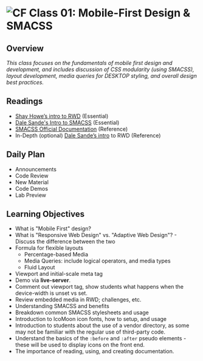 ![CF](https://i.imgur.com/7v5ASc8.png)  Class 01: Mobile-First Design & SMACSS
=======
## Overview

*This class focuses on the fundamentals of mobile first design and development, and includes discussion of CSS modularity (using SMACSS), layout development, media queries for DESKTOP styling, and overall design best practices.*

## Readings
* [Shay Howe’s intro to RWD](http://learn.shayhowe.com/advanced-html-css/responsive-web-design/) (Essential)
* [Dale Sande's Intro to SMACSS](http://www.anotheruiguy.com/ux-design-dev/_book/smacss/README.html) (Essential)
* [SMACSS Official Documentation](https://smacss.com/) (Reference)
* In-Depth (optional) [Dale Sande’s intro](http://www.anotheruiguy.com/ux-design-dev/_book/rwd/README.html) to RWD (Reference)

## Daily Plan
- Announcements
- Code Review
- New Material
- Code Demos
- Lab Preview

## Learning Objectives

* What is "Mobile First" design?
* What is "Responsive Web Design" vs. "Adaptive Web Design"? - Discuss the difference between the two
* Formula for flexible layouts
  * Percentage-based Media
  * Media Queries: include logical operators, and media types
  * Fluid Layout
* Viewport and initial-scale meta tag
* Demo via **live-server**.
* Comment out viewport tag, show students what happens when the device-width is unset vs set.
* Review embedded media in RWD; challenges, etc.
* Understanding SMACSS and benefits
* Breakdown common SMACSS stylesheets and usage
* Introduction to IcoMoon icon fonts, how to setup, and usage
* Introduction to students about the use of a vendor directory, as some may not be familiar with the  regular use of third-party code.
* Understand the basics of the `:before` and `:after` pseudo elements - these will be used to display icons on the front end.
* The importance of reading, using, and creating documentation.

